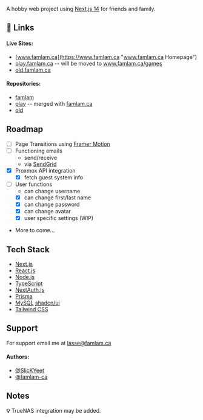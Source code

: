 A hobby web project using [Next.js 14](https://nextjs.org "Next JS") for friends and family.

## 🔗 Links

#### Live Sites:

- [www.famlam.ca](https://www.famlam.ca "www.famlam.ca Homepage")
- [play.famlam.ca](https://play.famlam.ca "play.famlam.ca Homepage") -- will be moved to www.famlam.ca/games
- [old.famlam.ca](https://old.famlam.ca "old.famlam.ca Homepage")

#### Repositories:

- [famlam](https://github.com/SlickYeet/famlam "famlam Github Repo")
- [play](https://github.com/SlickYeet/play "play.famlam.ca Github Repo") -- merged with [famlam.ca](https://github.com/SlickYeet/famlam "famlam Github Repo")
- [old](https://github.com/SlickYeet/old "old.famlam.ca Github Repo")

## Roadmap

- [ ] Page Transitions using [Framer Motion](https://www.framer.com/motion/ "Framer Motion")
- [ ] Functioning emails
  - send/receive
  - via [SendGrid](https://login.sendgrid.com/ "SendGrid")
- [x] Proxmox API integration
  - [x] fetch guest system info
- [ ] User functions
  - can change username
  - [x] can change first/last name
  - [x] can change password
  - [x] can change avatar
  - [x] user specific settings (WIP)
- More to come...

## Tech Stack

- [Next.js](https://nextjs.org "Next JS")
- [React.js](https://react.dev "React JS")
- [Node.js](https://nodejs.org/en/ "Node JS")
- [TypeScript](https://www.typescriptlang.org/ "TypeScript")
- [NextAuth.js](https://next-auth.js.org "NextAuth JS")
- [Prisma](https://prisma.io "Prisma")
- [MySQL](https://www.mysql.com/ "MySQL")
  [shadcn/ui](https://ui.shadcn.com/ "shadcn/ui")
- [Tailwind CSS](https://tailwindcss.com "Tailwind CSS")

## Support

For support email me at lasse@famlam.ca

#### Authors:

- [@SlicKYeet](https://www.github.com/SlickYeet)
- [@famlam-ca](https://www.github.com/famlam-ca)

## Notes

**💡** TrueNAS integration may be added.
